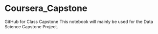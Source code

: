 # Coursera_Capstone
GitHub for Class Capstone
This notebook will mainly be used for the Data Science Capstone Project.
